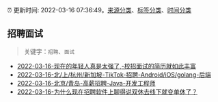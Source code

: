 :alarm_clock: 更新时间: 2022-03-16 07:36:49。[来源分类](../README.md)、[标签分类](../TAGS.md)、[时间分类](../TIMELINE.md)

## 招聘面试


> 关键字：`招聘`、`面试`



- [2022-03-16-现在的年轻人真是太强了,-校招面试的简历就如此丰富](https://www.v2ex.com/t/840767) 
- [2022-03-16-北/上/杭州/新加坡-TikTok-招聘-Android/iOS/golang-后端](https://www.v2ex.com/t/840754) 
- [2022-03-16-北京/青岛-高薪招聘-Java-开发工程师](https://www.v2ex.com/t/840747) 
- [2022-03-16-为什么现在招聘软件上聊得说双休去线下就变单休了？](https://www.v2ex.com/t/840729) 
